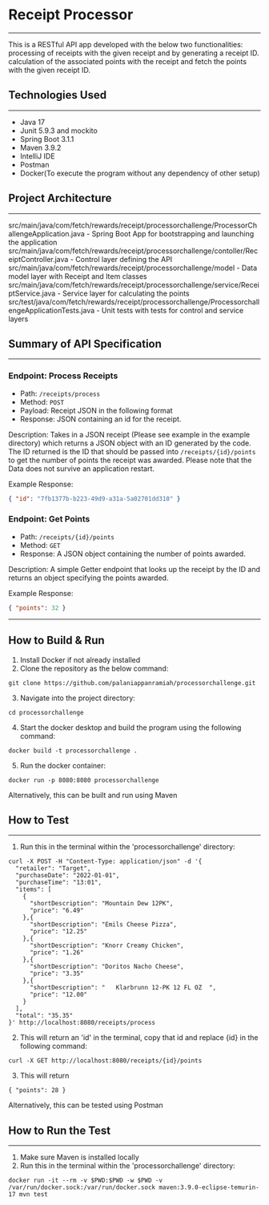 # Receipt Processor
---
This is a RESTful API app developed with the below two functionalities: 
processing of receipts with the given receipt and by generating a receipt ID.
calculation of the associated points with the receipt and fetch the points with the given receipt ID.

## Technologies Used
---
* Java 17
* Junit 5.9.3 and mockito
* Spring Boot 3.1.1
* Maven 3.9.2
* IntelliJ IDE
* Postman
* Docker(To execute the program without any dependency of other setup)

## Project Architecture
---
src/main/java/com/fetch/rewards/receipt/processorchallenge/ProcessorChallengeApplication.java - Spring Boot App for bootstrapping and launching the application
src/main/java/com/fetch/rewards/receipt/processorchallenge/contoller/ReceiptController.java - Control layer defining the API
src/main/java/com/fetch/rewards/receipt/processorchallenge/model - Data model layer with Receipt and Item classes
src/main/java/com/fetch/rewards/receipt/processorchallenge/service/ReceiptService.java - Service layer for calculating the points
src/test/java/com/fetch/rewards/receipt/processorchallenge/ProcessorchallengeApplicationTests.java - Unit tests with tests for control and service layers

## Summary of API Specification
---
### Endpoint: Process Receipts
* Path: `/receipts/process`
* Method: `POST`
* Payload: Receipt JSON in the following format
* Response: JSON containing an id for the receipt.

Description:
Takes in a JSON receipt (Please see example in the example directory) which returns a JSON object with an ID generated by the code.
The ID returned is the ID that should be passed into `/receipts/{id}/points` to get the number of points the receipt was awarded.
Please note that the Data does not survive an application restart.

Example Response:
```json
{ "id": "7fb1377b-b223-49d9-a31a-5a02701dd310" }
```

### Endpoint: Get Points
* Path: `/receipts/{id}/points`
* Method: `GET`
* Response: A JSON object containing the number of points awarded.

Description:
A simple Getter endpoint that looks up the receipt by the ID and returns an object specifying the points awarded.

Example Response:
```json
{ "points": 32 }
```
----

How to Build & Run
---
1. Install Docker if not already installed
2. Clone the repository as the below command:
```
git clone https://github.com/palaniappanramiah/processorchallenge.git
```
3. Navigate into the project directory:
```
cd processorchallenge
```
4. Start the docker desktop and build the program using the following command:
```
docker build -t processorchallenge .
```
5. Run the docker container:
```
docker run -p 8080:8080 processorchallenge
```

Alternatively, this can be built and run using Maven

## How to Test
---
1. Run this in the terminal within the 'processorchallenge' directory:
```
curl -X POST -H "Content-Type: application/json" -d '{
  "retailer": "Target",
  "purchaseDate": "2022-01-01",
  "purchaseTime": "13:01",
  "items": [
    {
      "shortDescription": "Mountain Dew 12PK",
      "price": "6.49"
    },{
      "shortDescription": "Emils Cheese Pizza",
      "price": "12.25"
    },{
      "shortDescription": "Knorr Creamy Chicken",
      "price": "1.26"
    },{
      "shortDescription": "Doritos Nacho Cheese",
      "price": "3.35"
    },{
      "shortDescription": "   Klarbrunn 12-PK 12 FL OZ  ",
      "price": "12.00"
    }
  ],
  "total": "35.35"
}' http://localhost:8080/receipts/process
```
2. This will return an 'id' in the terminal, copy that id and replace {id} in the following command:
```
curl -X GET http://localhost:8080/receipts/{id}/points
```
3. This will return
```
{ "points": 28 }
```

Alternatively, this can be tested using Postman

## How to Run the  Test
---
1. Make sure Maven is installed locally
2. Run this in the terminal within the 'processorchallenge' directory:
```
docker run -it --rm -v $PWD:$PWD -w $PWD -v /var/run/docker.sock:/var/run/docker.sock maven:3.9.0-eclipse-temurin-17 mvn test
```